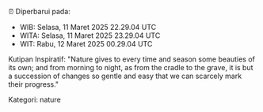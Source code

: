 ⏰ Diperbarui pada:
- WIB: Selasa, 11 Maret 2025 22.29.04 UTC
- WITA: Selasa, 11 Maret 2025 23.29.04 UTC
- WIT: Rabu, 12 Maret 2025 00.29.04 UTC

Kutipan Inspiratif:
"Nature gives to every time and season some beauties of its own; and from morning to night, as from the cradle to the grave, it is but a succession of changes so gentle and easy that we can scarcely mark their progress."


Kategori: nature

